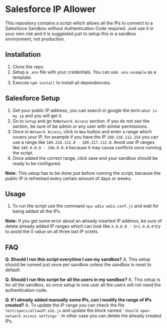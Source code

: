 # Salesforce IP Allower
This repository contains a script which allows all the IPs to connect to a Salesforce Sandbox without Authentication Code required. Just use it in your own risk and it is suggested just to setup this in a sandbox environment, not production.

## Installation
1. Clone the repo.
2. Setup a `.env` file with your credentials. You can use `.env.example` as a template.
3. Execute `npm install` to install all dependencies.

## Salesforce Setup
1. Get your public IP address, you can search in google the term `what is my ip` and you will get it.
2. Go to `Setup` and go to`Network Access` section. If you do not see the section, be sure of be admin or any user with similar permissions.
3. Once in `Network Access`, click in `New` button and enter a range which covers your IP, for example if you have the IP `189.216.112.254` you can use a range like `189.216.112.0 - 189.217.112.0`. Avoid use IP ranges like `189.0.0.0 - 190.0.0.0` because it may cause conflicts once running the script.
4. Once added the correct range, click save and your sandbox should be ready to be configured.

**Note:** This setup has to be done just before running the script, because the public IP is refreshed every certain amount of days or weeks.

## Usage
1. To run the script use the command `npx wdio wdio.conf.js` and wait for being added all the IPs.

**Note:** If you get some error about an already inserted IP address, be sure of delete already added IP ranges which can look like `X.0.0.0 - X+1.0.0.0` try to avoid the 0 value on all three last IP octets.

## FAQ
**Q. Should I run this script everytime I use my sandbox?**
A. This setup should be runned just once per sandbox unless the sandbox is reset to default.

**Q. Should I run this script for all the users in my sandbox?**
A. This setup is for all the sandbox, so once setup in one user all the users will not need the authentication code.

**Q. If I already added manually some IPs, can I modify the range of IPs created?**
A. To update the IP range you can check the file `test/specs/allowIP.e2e.js` and update the block named `'should open network access settings'`. In other case you can delete the already created IPs.
